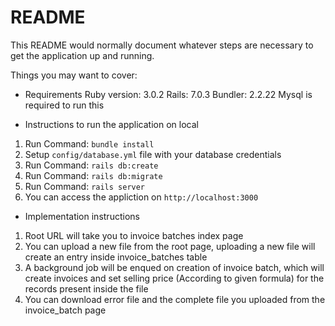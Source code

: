 # README

This README would normally document whatever steps are necessary to get the
application up and running.

Things you may want to cover:

* Requirements
Ruby version: 3.0.2
Rails: 7.0.3
Bundler: 2.2.22
Mysql is required to run this

* Instructions to run the application on local
1. Run Command: `bundle install`
2. Setup `config/database.yml` file with your database credentials
3. Run Command: `rails db:create`
4. Run Command: `rails db:migrate`
5. Run Command: `rails server`
6. You can access the appliction on `http://localhost:3000`


* Implementation instructions
1. Root URL will take you to invoice batches index page
2. You can upload a new file from the root page, uploading a new file will create an entry inside invoice_batches table
3. A background job will be enqued on creation of invoice batch, which will create invoices and set selling price (According to given formula) for the records present inside the file
4. You can download error file and the complete file you uploaded from the invoice_batch page
